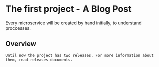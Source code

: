 # The first project - A Blog Post

Every microservice will be created by hand initially, to understand proccesses. 

## Overview

    Until now the project has two releases. For more information about them, read releases documents. 